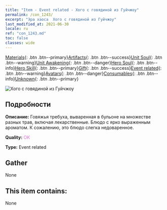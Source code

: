 ```yaml
---
title: "Item - Event related - Хого с говядиной из Гуйчжоу"
permalink: /con_1243/
excerpt: "Эра хаоса  Хого с говядиной из Гуйчжоу"
last_modified_at: 2021-06-30
locale: ru
ref: "con_1243.md"
toc: false
classes: wide
---
```

 [Materials](/ItemsRU/){: .btn .btn--primary}[Artifacts](/ItemsRU/Artifacts/){: .btn .btn--success}[Unit Soul](/ItemsRU/UnitSoul/){: .btn .btn--warning}[Unit Awakening](/ItemsRU/UnitAwakening/){: .btn .btn--danger}[Hero Soul](/ItemsRU/HeroSoul/){: .btn .btn--info}[Hero Skill](/ItemsRU/HeroSkill/){: .btn .btn--primary}[Gift](/ItemsRU/Gift/){: .btn .btn--success}[Event related](/ItemsRU/Events/){: .btn .btn--warning}[Avatars](/ItemsRU/Avatars/){: .btn .btn--danger}[Consumables](/ItemsRU/Consumables/){: .btn .btn--info}[Unknown](/ItemsRU/Unknown/){: .btn .btn--primary}

 ![Хого с говядиной из Гуйчжоу](/images/t/i_81532221.png)

## Подробности
 **Описание:** Говяжья требуха, вываренная в бульоне на множестве разных трав, включая лекарственные. Блюдо с ярко выраженным ароматом. К сожалению, это блюдо слегка недоваренное.

 **Quality:** <span style="color: #DA70D6">OK</span>

 **Type:** Event related

## Gather

  None

## This item contains:

  None

